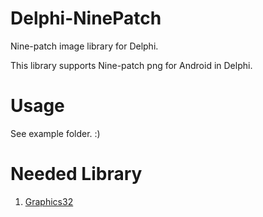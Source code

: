 # Delphi-NinePatch
Nine-patch image library for Delphi.

This library supports Nine-patch png for Android in Delphi.


# Usage

See example folder. :)


# Needed Library

1. [Graphics32](https://github.com/graphics32/graphics32)
